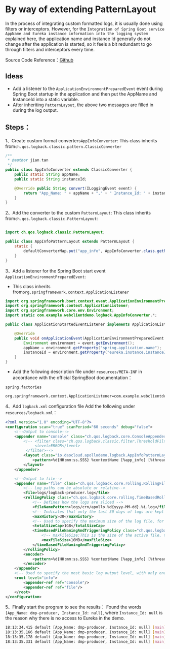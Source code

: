 # By way of extending PatternLayout
In the process of integrating custom formatted logs, it is usually done using filters or interceptors. However, for the `Integration of Spring Boot service AppName and Eureka instance information into the logging system` explained here, the application name and instance Id generally do not change after the application is started, so it feels a bit redundant to go through filters and interceptors every time.

Source Code Reference：[Github](https://git.mschina.io/microservice/demo/demo-project/tree/master/dmp-producer)
## Ideas

- Add a listener to the `ApplicationEnvironmentPreparedEvent` event during Spring Boot startup in the application
and then put the AppName and InstanceId into a static variable.
- After inheriting `PatternLayout`, the above two messages are filled in during the log output.

## Steps：
1、Create custom format converters`AppInfoConverter`:
This class inherits from`ch.qos.logback.classic.pattern.ClassicConverter`

```java
/**
 * @author jian.tan
 */
public class AppInfoConverter extends ClassicConverter {
    public static String appName;
    public static String instanceId;

    @Override public String convert(ILoggingEvent event) {
        return "App_Name: " + appName + "," + " Instance_Id: " + instanceId;
    }
}
```

2、Add the converter to the custom `PatternLayout`:
This class inherits from`ch.qos.logback.classic.PatternLayout`:

```java

import ch.qos.logback.classic.PatternLayout;

public class AppInfoPatternLayout extends PatternLayout {
    static {
        defaultConverterMap.put("app_info", AppInfoConverter.class.getName());
    }
}
```

3、Add a listener for the Spring Boot start event `ApplicationEnvironmentPreparedEvent`:
- This class inherits from`org.springframework.context.ApplicationListener`

```java
import org.springframework.boot.context.event.ApplicationEnvironmentPreparedEvent;
import org.springframework.context.ApplicationListener;
import org.springframework.core.env.Environment;
import static com.example.webclientdemo.logback.AppInfoConverter.*;

public class ApplicationStartedEventListener implements ApplicationListener<ApplicationEnvironmentPreparedEvent> {

    @Override
    public void onApplicationEvent(ApplicationEnvironmentPreparedEvent event) {
        Environment environment = event.getEnvironment();
        appName = environment.getProperty("spring.application.name");
        instanceId = environment.getProperty("eureka.instance.instanceId");
    }
}
```

- Add the following description file under `resources/META-INF` in accordance with the official SpringBoot documentation：

`spring.factories`

```text
org.springframework.context.ApplicationListener=com.example.webclientdemo.MyApplicationStartedEventListener
```

4、Add `logback.xml` configuration file
Add the following under `resources/logback.xml`：

```xml
<?xml version="1.0" encoding="UTF-8"?>
<configuration scan="true" scanPeriod="60 seconds" debug="false">
    <!--Output to console-->
    <appender name="console" class="ch.qos.logback.core.ConsoleAppender">
        <!-- <filter class="ch.qos.logback.classic.filter.ThresholdFilter">
             <level>ERROR</level>
         </filter>-->
        <layout class="io.daocloud.apollodemo.logback.AppInfoPatternLayout">
            <pattern>%d{HH:mm:ss.SSS} %contextName [%app_info] [%thread] %-5level %logger{36} -%msg%n</pattern>
        </layout>
    </appender>

    <!--Output to file-->
    <appender name="file" class="ch.qos.logback.core.rolling.RollingFileAppender">
        <!-- Log paths can be absolute or relative-->
        <file>logs/logback-producer.log</file>
        <rollingPolicy class="ch.qos.logback.core.rolling.TimeBasedRollingPolicy">
            <!-- Defines how the logs are sliced -->
            <fileNamePattern>logs/crn/apollo.%d{yyyy-MM-dd}.%i.log</fileNamePattern>
            <!-- Indicates that only the last 30 days of logs are kept -->
            <maxHistory>30</maxHistory>
            <!-- Used to specify the maximum size of the log file, for example, if it is set to 1GB, then the old logs will be deleted when it reaches this value-->
            <totalSizeCap>1GB</totalSizeCap>
            <timeBasedFileNamingAndTriggeringPolicy class="ch.qos.logback.core.rolling.SizeAndTimeBasedFNATP">
                <!-- maxFileSize:This is the size of the active file, the default value is 10MB -->
                <maxFileSize>10MB</maxFileSize>
            </timeBasedFileNamingAndTriggeringPolicy>
        </rollingPolicy>
        <encoder>
            <pattern>%d{HH:mm:ss.SSS} %contextName [%app_info] [%thread] %-5level %logger{36} - %msg%n</pattern>
        </encoder>
    </appender>
    <!-- Used to specify the most basic log output level, with only one level attribute. -->
    <root level="info">
        <appender-ref ref="console"/>
        <appender-ref ref="file"/>
    </root>
</configuration>

```

5、Finally start the program to see the results：
Found the words `[App_Name: dmp-producer, Instance_Id: null]`, where `Instance_Id: null` is the reason why there is no access to Eureka in the demo.

```bash
18:13:34.415 default [App_Name: dmp-producer, Instance_Id: null] [main] INFO  i.d.apollodemo.ProducerApplication -No active profile set, falling back to default profiles: default
18:13:35.166 default [App_Name: dmp-producer, Instance_Id: null] [main] WARN  c.c.f.f.i.p.DefaultApplicationProvider -app.id is not available from System Property and /META-INF/app.properties. It is set to null
18:13:35.178 default [App_Name: dmp-producer, Instance_Id: null] [main] INFO  c.c.f.f.i.p.DefaultServerProvider -Environment is set to null. Because it is not available in either (1) JVM system property 'env', (2) OS env variable 'ENV' nor (3) property 'env' from the properties InputStream.
18:13:35.331 default [App_Name: dmp-producer, Instance_Id: null] [main] INFO  o.s.cloud.context.scope.GenericScope -BeanFactory id=7342d45a-9f38-3e75-b931-411c5d464b8f
```